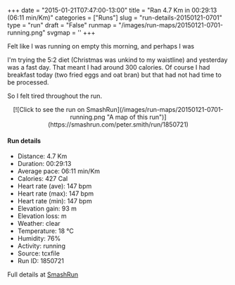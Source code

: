 +++
date = "2015-01-21T07:47:00-13:00"
title = "Ran 4.7 Km in 00:29:13 (06:11 min/Km)"
categories = ["Runs"]
slug = "run-details-20150121-0701"
type = "run"
draft = "False"
runmap = "/images/run-maps/20150121-0701-running.png"
svgmap = '<polyline points="84 12, 85 12, 85 9, 79 10, 68 12, 63 16, 53 16, 47 23, 47 24, 31 36, 18 47, 12 51, 0 56, 9 75, 14 85, 14 87, 15 90, 26 79, 50 70, 61 58, 69 63, 76 59, 89 56, 92 53, 94 46, 95 47, 96 40, 100 30, 92 27, 88 33">'
+++

Felt like I was running on empty this morning, and perhaps I was  

I'm trying the 5:2 diet (Christmas was unkind to my waistline) and yesterday was a fast day. That meant I had around 300 calories. Of course I had breakfast today (two fried eggs and oat bran) but that had not had time to be processed. 

So I felt tired throughout the run. 



<!--more-->

<center>
[![Click to see the run on SmashRun](/images/run-maps/20150121-0701-running.png "A map of this run")](https://smashrun.com/peter.smith/run/1850721)
</center>

#### Run details

* Distance: 4.7 Km
* Duration: 00:29:13
* Average pace: 06:11 min/Km
* Calories: 427 Cal
* Heart rate (ave): 147 bpm
* Heart rate (max): 147 bpm
* Heart rate (min): 147 bpm
* Elevation gain: 93 m
* Elevation loss:  m
* Weather: clear
* Temperature: 18 &deg;C
* Humidity: 76%
* Activity: running
* Source: tcxfile
* Run ID: 1850721

Full details at [SmashRun](https://smashrun.com/peter.smith/run/1850721)